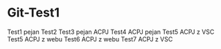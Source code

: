 # Git-Test1


Test1 pejan
Test2
Test3 pejan ACPJ
Test4 ACPJ pejan
Test5 ACPJ z VSC
Test5 ACPJ z webu
Test6 ACPJ z webu
Test7 ACPJ z VSC
